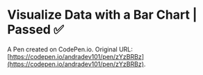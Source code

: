 # Visualize Data with a Bar Chart | Passed ✅

A Pen created on CodePen.io. Original URL: [https://codepen.io/andradev101/pen/zYzBRBz](https://codepen.io/andradev101/pen/zYzBRBz).


